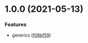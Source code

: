 # 1.0.0 (2021-05-13)


### Features

* generics ([f08bf59](https://github.com/dylan237/typescript-notes/commit/f08bf5992984e2b215fc3b78453f7ac6a094036d))
